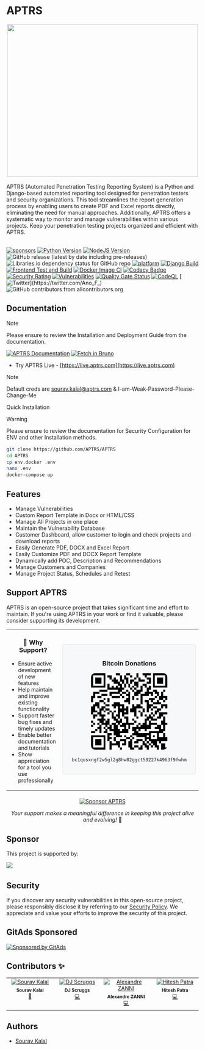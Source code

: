 

# APTRS
<p align="center">
  <img src="https://repository-images.githubusercontent.com/558932728/6a0fb8ea-a539-4ba6-8ef8-2ee7fb0b3f17" width="500" height="400"/>
</p>
APTRS (Automated Penetration Testing Reporting System) is a Python and Django-based automated reporting tool designed for penetration testers and security organizations. This tool streamlines the report generation process by enabling users to create PDF and Excel reports directly, eliminating the need for manual approaches. Additionally, APTRS offers a systematic way to monitor and manage vulnerabilities within various projects. Keep your penetration testing projects organized and efficient with APTRS.
<br/><br/>

[![sponsors](https://img.shields.io/github/sponsors/Anof-cyber)](https://github.com/sponsors/Anof-cyber)
[![Python Version](https://img.shields.io/badge/Python-3.9+-brightgreen)](https://www.python.org/downloads/release/python-391/)
[![NodeJS Version](https://img.shields.io/badge/NodeJS-18+-brightgreen)](https://nodejs.org/en/download/package-manager)
![GitHub release (latest by date including pre-releases)](https://img.shields.io/github/v/release/APTRS/APTRS?include_prereleases)
![Libraries.io dependency status for GitHub repo](https://img.shields.io/librariesio/github/APTRS/aptrs)
[![platform](https://img.shields.io/badge/platform-osx%2Flinux%2Fwindows-green.svg)](https://github.com/APTRS/APTRS)
[![Django Build](https://github.com/Anof-cyber/APTRS/actions/workflows/django.yml/badge.svg)](https://github.com/Anof-cyber/APTRS/actions/workflows/django.yml)
[![Frontend Test and Build](https://github.com/APTRS/APTRS/actions/workflows/frontend.yml/badge.svg)](https://github.com/APTRS/APTRS/actions/workflows/frontend.yml)
[![Docker Image CI](https://github.com/APTRS/APTRS/actions/workflows/docker.yml/badge.svg)](https://github.com/APTRS/APTRS/actions/workflows/docker.yml)
[![Codacy Badge](https://app.codacy.com/project/badge/Grade/fce97190bae94040823a2994c0722ea8)](https://app.codacy.com/gh/Anof-cyber/APTRS/dashboard?utm_source=gh&utm_medium=referral&utm_content=&utm_campaign=Badge_grade)
[![Security Rating](https://sonarcloud.io/api/project_badges/measure?project=Anof-cyber_APTRS&metric=security_rating&branch=main)](https://sonarcloud.io/summary/new_code?id=Anof-cyber_APTRS&branch=API)
[![Vulnerabilities](https://sonarcloud.io/api/project_badges/measure?project=Anof-cyber_APTRS&metric=vulnerabilities)](https://sonarcloud.io/summary/new_code?id=Anof-cyber_APTRS)
[![Quality Gate Status](https://sonarcloud.io/api/project_badges/measure?project=Anof-cyber_APTRS&metric=alert_status)](https://sonarcloud.io/summary/new_code?id=Anof-cyber_APTRS)
[![CodeQL](https://github.com/Anof-cyber/APTRS/actions/workflows/codeql.yml/badge.svg)](https://github.com/Anof-cyber/APTRS/actions/workflows/codeql.yml)
[![Twitter](https://img.shields.io/twitter/follow/ano_f_)](https://twitter.com/Ano_F_)
![GitHub contributors from allcontributors.org](https://img.shields.io/github/all-contributors/aptrs/aptrs)


## Documentation

> [!Note]
> Please ensure to review the Installation and Deployment Guide from the documentation.



[<img src="https://i.ibb.co/qnssqbJ/doc.png" alt="APTRS Documentation" width="220" height="45">](https://aptrs.com)
[<img src="https://fetch.usebruno.com/button.svg" alt="Fetch in Bruno" style="width: 220; height: 45;" width="220" height="45">](https://fetch.usebruno.com?url=https%3A%2F%2Fgithub.com%2FAPTRS%2FAPI-Doc "target=_blank rel=noopener noreferrer")



- Try APTRS Live - [https://live.aptrs.com](https://live.aptrs.com)

> [!NOTE]
> Default creds are sourav.kalal@aptrs.com & I-am-Weak-Password-Please-Change-Me

Quick Installation

> [!Warning]
> Please ensure to review the documentation for Security Configuration for ENV and other Installation methods.

```bash
git clone https://github.com/APTRS/APTRS
cd APTRS
cp env.docker .env
nano .env
docker-compose up
```



<!-- GitAds-Verify: C2E2P14Y337DTQ2X2BGXTNJW5Y4LVWUP -->

## Features
- Manage Vulnerabilities
- Custom Report Template in Docx or HTML/CSS
- Manage All Projects in one place
- Maintain the Vulnerability Database
- Customer Dashboard, allow customer to login and check projects and download reports
- Easily Generate PDF, DOCX and Excel Report
- Easily Customize PDF and DOCX Report Template
- Dynamically add POC, Description and Recommendations
- Manage Customers and Companies
- Manage Project Status, Schedules and Retest


## Support APTRS

APTRS is an open-source project that takes significant time and effort to maintain. If you're using APTRS in your work or find it valuable, please consider supporting its development.

<div align="center">
  <table>
    <tr>
      <td align="center">
        <h3>🚀 Why Support?</h3>
        <ul align="left">
          <li>Ensure active development of new features</li>
          <li>Help maintain and improve existing functionality</li>
          <li>Support faster bug fixes and timely updates</li>
          <li>Enable better documentation and tutorials</li>
          <li>Show appreciation for a tool you use professionally</li>
        </ul>
      </td>
      <td align="center" width="350">
        <div style="border: 1px solid #e1e4e8; border-radius: 6px; padding: 16px; background-color: #f6f8fa;">
          <h3>Bitcoin Donations</h3>
          <img src="https://raw.githubusercontent.com/APTRS/APTRS-Changelog/refs/heads/main/images/BTC.png" alt="BTC Wallet QR Code" width="200" height="200" style="border-radius: 10px;">
          <p><code>bc1qusxngf2w5gl2g8hw82ggct59227k4963f9fwhm</code></p>
        </div>
      </td>
    </tr>
  </table>

  <div style="margin-top: 20px;">
    <a href="https://github.com/sponsors/APTRS">
      <img src="https://img.shields.io/static/v1?label=Sponsor&message=%E2%9D%A4&logo=GitHub&style=for-the-badge&color=%23fe8e86" alt="Sponsor APTRS">
    </a>
  </div>

  <p><em>Your support makes a meaningful difference in keeping this project alive and evolving!</em> 💖</p>
</div>

## Sponsor

<p>This project is supported by:</p>
<p>
  <a href="https://m.do.co/c/daa899c901f2">
    <img src="https://opensource.nyc3.cdn.digitaloceanspaces.com/attribution/assets/SVG/DO_Logo_horizontal_blue.svg" width="201px">
  </a>
</p>



## Security

If you discover any security vulnerabilities in this open-source project, please responsibly disclose it by referring to our [Security Policy](https://github.com/Anof-cyber/APTRS/security/policy). We appreciate and value your efforts to improve the security of this project.

## GitAds Sponsored
[![Sponsored by GitAds](https://gitads.dev/v1/ad-serve?source=aptrs/aptrs@github)](https://gitads.dev/v1/ad-track?source=aptrs/aptrs@github)



## Contributors ✨

<!-- ALL-CONTRIBUTORS-LIST:START - Do not remove or modify this section -->
<!-- prettier-ignore-start -->
<!-- markdownlint-disable -->
<table>
  <tbody>
    <tr>
      <td align="center" valign="top" width="14.28%"><a href="https://souravkalal.tech/"><img src="https://avatars.githubusercontent.com/u/39705906?v=4?s=100" width="100px;" alt="Sourav Kalal"/><br /><sub><b>Sourav Kalal</b></sub></a><br /><a href="#maintenance-anof-cyber" title="Maintenance">🚧</a></td>
      <td align="center" valign="top" width="14.28%"><a href="https://github.com/djscruggs"><img src="https://avatars.githubusercontent.com/u/41671?v=4?s=100" width="100px;" alt="DJ Scruggs"/><br /><sub><b>DJ Scruggs</b></sub></a><br /><a href="https://github.com/APTRS/APTRS/commits?author=djscruggs" title="Code">💻</a></td>
      <td align="center" valign="top" width="14.28%"><a href="https://github.com/noraj"><img src="https://avatars.githubusercontent.com/u/16578570?v=4?s=100" width="100px;" alt="Alexandre ZANNI"/><br /><sub><b>Alexandre ZANNI</b></sub></a><br /><a href="https://github.com/APTRS/APTRS/commits?author=noraj" title="Code">💻</a></td>
      <td align="center" valign="top" width="14.28%"><a href="https://github.com/0xdeviner"><img src="https://avatars.githubusercontent.com/u/61959752?v=4?s=100" width="100px;" alt="Hitesh Patra"/><br /><sub><b>Hitesh Patra</b></sub></a><br /><a href="https://github.com/APTRS/APTRS/commits?author=0xdeviner" title="Code">💻</a></td>
    </tr>
  </tbody>
</table>

<!-- markdownlint-restore -->
<!-- prettier-ignore-end -->

<!-- ALL-CONTRIBUTORS-LIST:END -->


## Authors

- [Sourav Kalal](https://twitter.com/Ano_F_)
